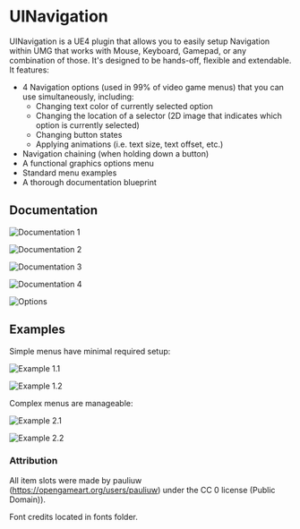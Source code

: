 # UINavigation

UINavigation is a UE4 plugin that allows you to easily setup Navigation within UMG that works with Mouse, Keyboard, Gamepad, or any combination of those. It's designed to be hands-off, flexible and extendable. It features:
- 4 Navigation options (used in 99% of video game menus) that you can use simultaneously, including:
    - Changing text color of currently selected option
    - Changing the location of a selector (2D image that indicates which option is currently selected)
    - Changing button states
    - Applying animations (i.e. text size, text offset, etc.)
- Navigation chaining (when holding down a button)
- A functional graphics options menu
- Standard menu examples
- A thorough documentation blueprint

## Documentation

![Documentation 1](/Screens/Docs_Overview.png)

![Documentation 2](/Screens/Docs_1.png)

![Documentation 3](/Screens/Docs_2.png)

![Documentation 4](/Screens/Docs_3.png)

![Options](/Screens/DefaultsPanel.png)

## Examples

Simple menus have minimal required setup:

![Example 1.1](/Screens/SimpleMenu_Designer.png)

![Example 1.2](/Screens/SimpleMenu_Graph.png)

Complex menus are manageable:

![Example 2.1](/Screens/OptionsMenu_Designer.png)

![Example 2.2](/Screens/OptionsMenu_Graph.png)


### Attribution

All item slots were made by pauliuw (https://opengameart.org/users/pauliuw) under the CC 0 license (Public Domain)).

Font credits located in fonts folder.
